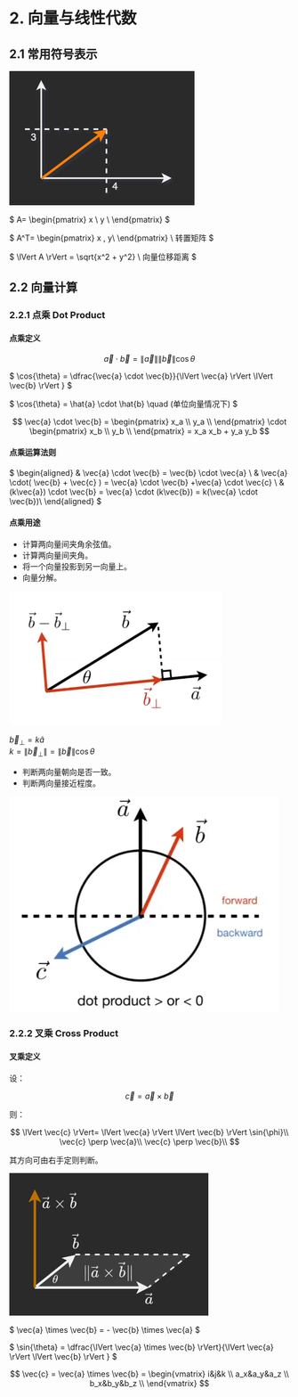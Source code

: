 # 2. 向量与线性代数

## 2.1 常用符号表示

![一个矩阵](../pic/matrixOf4%263.png)

$
A=
\begin{pmatrix} x \\ y \\ \end{pmatrix}
$

$
A^T=
\begin{pmatrix} x , y\\ \end{pmatrix} \\
转置矩阵
$

$
\lVert A \rVert = \sqrt{x^2 + y^2} \\
向量位移距离
$

## 2.2 向量计算

### 2.2.1 点乘 Dot Product

#### 点乘定义

$$
\vec{a} \cdot \vec{b} =
    \lVert \vec{a} \rVert \lVert \vec{b} \rVert \cos{\theta}
$$

$
\cos{\theta} =
    \dfrac{\vec{a} \cdot \vec{b}}{\lVert \vec{a} \rVert \lVert \vec{b} \rVert }
$

$
\cos{\theta} =
    \hat{a} \cdot \hat{b} \quad (单位向量情况下)
$

$$
\vec{a} \cdot \vec{b} =
    \begin{pmatrix} x_a \\ y_a \\ \end{pmatrix} \cdot
    \begin{pmatrix} x_b \\ y_b \\ \end{pmatrix} =
    x_a x_b + y_a y_b
$$

#### 点乘运算法则

$
\begin{aligned}
& \vec{a} \cdot \vec{b} =
    \vec{b} \cdot \vec{a} \\
& \vec{a} \cdot( \vec{b} + \vec{c} ) =
    \vec{a} \cdot \vec{b} +\vec{a} \cdot \vec{c}  \\
& (k\vec{a}) \cdot \vec{b} =
    \vec{a} \cdot (k\vec{b}) =
    k(\vec{a} \cdot \vec{b})\\
\end{aligned}
$

#### 点乘用途

- 计算两向量间夹角余弦值。
- 计算两向量间夹角。
- 将一个向量投影到另一向量上。
- 向量分解。

![向量分解](../pic/decomposeVector.png)

$\vec{b}_{\perp}=k \hat{a}$  
$k=\lVert \vec{b}_{\perp} \rVert=\lVert \vec{b} \rVert \cos{\theta}$

- 判断两向量朝向是否一致。
- 判断两向量接近程度。

![判断向量朝向](../pic/determineTowards.png)

### 2.2.2 叉乘 Cross Product

#### 叉乘定义

设：

$$
\vec{c} = \vec{a} \times \vec{b}
$$

则：

$$
\lVert \vec{c} \rVert=
    \lVert \vec{a} \rVert \lVert \vec{b} \rVert \sin{\phi}\\
\vec{c} \perp \vec{a}\\
\vec{c} \perp \vec{b}\\
$$

其方向可由右手定则判断。

![叉乘](../pic/crossProduct.png)

$
\vec{a} \times \vec{b} =
    - \vec{b} \times \vec{a}
$

$
\sin{\theta} =
    \dfrac{\lVert \vec{a} \times \vec{b} \rVert}{\lVert \vec{a} \rVert \lVert \vec{b} \rVert }
$

$$
\vec{c} = \vec{a} \times \vec{b} =
    \begin{vmatrix} i&j&k \\ a_x&a_y&a_z \\ b_x&b_y&b_z \\ \end{vmatrix}
$$
